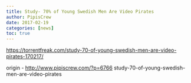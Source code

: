 ```yaml
---
title: Study- 70% of Young Swedish Men Are Video Pirates
author: PipisCrew
date: 2017-02-19
categories: [news]
toc: true
---
```


https://torrentfreak.com/study-70-of-young-swedish-men-are-video-pirates-170217/

origin - http://www.pipiscrew.com/?p=6766 study-70-of-young-swedish-men-are-video-pirates